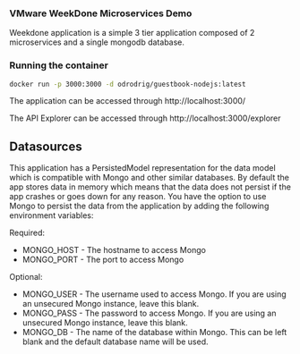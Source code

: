 ### VMware WeekDone Microservices Demo
Weekdone application is a simple 3 tier application composed of 2 microservices and a single mongodb database.

### Running the container

```bash
docker run -p 3000:3000 -d odrodrig/guestbook-nodejs:latest
```

The application can be accessed through http://localhost:3000/

The API Explorer can be accessed through http://localhost:3000/explorer

## Datasources

This application has a PersistedModel representation for the data model which is compatible with Mongo and other similar databases. By default the app stores data in memory which means that the data does not persist if the app crashes or goes down for any reason. You have the option to use Mongo to persist the data from the application by adding the following environment variables:

Required:

- MONGO_HOST - The hostname to access Mongo
- MONGO_PORT - The port to access Mongo

Optional:

- MONGO_USER - The username used to access Mongo. If you are using an unsecured Mongo instance, leave this blank.
- MONGO_PASS - The password to access Mongo. If you are using an unsecured Mongo instance, leave this blank.
- MONGO_DB - The name of the database within Mongo. This can be left blank and the default database name will be used.